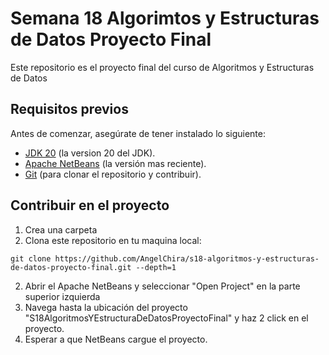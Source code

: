 # Semana 18 Algorimtos y Estructuras de Datos Proyecto Final

Este repositorio es el proyecto final del curso de Algoritmos y Estructuras de Datos

## Requisitos previos

Antes de comenzar, asegúrate de tener instalado lo siguiente:

- [JDK 20](https://www.oracle.com/mx/java/technologies/downloads/) (la version 20 del JDK).
- [Apache NetBeans](https://netbeans.apache.org/download/index.html) (la versión mas reciente).
- [Git](https://git-scm.com/) (para clonar el repositorio y contribuir).

## Contribuir en el proyecto

1. Crea una carpeta 
2. Clona este repositorio en tu maquina local:

```
git clone https://github.com/AngelChira/s18-algoritmos-y-estructuras-de-datos-proyecto-final.git --depth=1
```

2. Abrir el Apache NetBeans y seleccionar "Open Project" en la parte superior izquierda
3. Navega hasta la ubicación del proyecto "S18AlgoritmosYEstructuraDeDatosProyectoFinal" y haz 2 click en el proyecto.
4. Esperar a que NetBeans cargue el proyecto.

